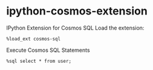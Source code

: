 # ipython-cosmos-extension
IPython Extension for Cosmos SQL
Load the extension:
    
    %load_ext cosmos-sql
    
Execute Cosmos SQL Statements

    %sql select * from user;



